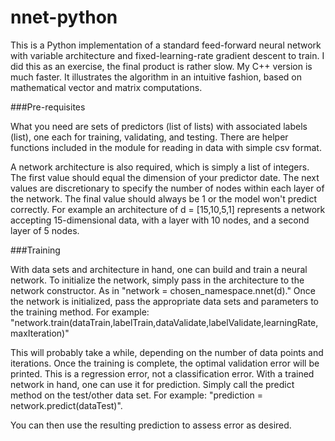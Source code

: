 # nnet-python

This is a Python implementation of a standard feed-forward neural network with variable architecture and fixed-learning-rate gradient descent to train. I did this as an exercise, the final product is rather slow. My C++ version is much faster. It illustrates the algorithm in an intuitive fashion, based on mathematical vector and matrix computations. 

###Pre-requisites

What you need are sets of predictors (list of lists) with associated labels (list), one each for training, validating, and testing. There are helper functions included in the module for reading in data with simple csv format.

A network architecture is also required, which is simply a list of integers. The first value should equal the dimension of your predictor date. The next values are discretionary to specify the number of nodes within each layer of the network. The final value should always be 1 or the model won't predict correctly. For example an architecture of d = [15,10,5,1] represents a network accepting 15-dimensional data, with a layer with 10 nodes, and a second layer of 5 nodes. 

###Training

With data sets and architecture in hand, one can build and train a neural network. To initialize the network, simply pass in the architecture to the network constructor. As in "network = chosen_namespace.nnet(d)." Once the network is initialized, pass the appropriate data sets and parameters to the training method. For example: "network.train(dataTrain,labelTrain,dataValidate,labelValidate,learningRate,maxIteration)"

This will probably take a while, depending on the number of data points and iterations. Once the training is complete, the optimal validation error will be printed. This is a regression error, not a classification error. With a trained network in hand, one can use it for prediction. Simply call the predict method on the test/other data set. For example:
"prediction = network.predict(dataTest)".

You can then use the resulting prediction to assess error as desired. 
